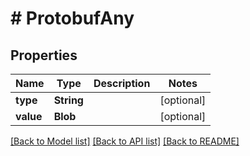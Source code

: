 # # ProtobufAny


## Properties


Name | Type | Description | Notes
------------ | ------------- | ------------- | -------------
**type**| **String** |   | [optional]
**value**| **Blob** |   | [optional]


[[Back to Model list]](../../README.md#models) [[Back to API list]](../../README.md#endpoints) [[Back to README]](../../README.md)